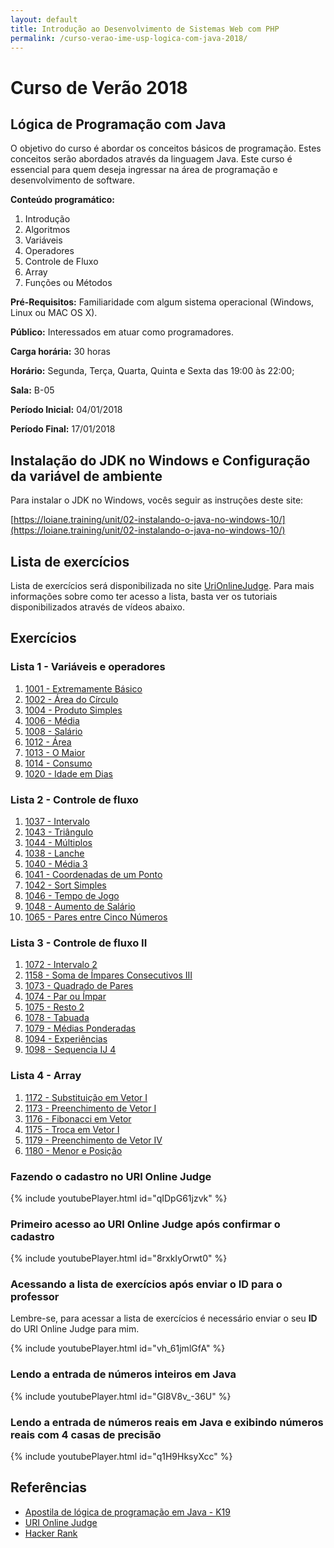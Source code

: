 ```yaml
---
layout: default
title: Introdução ao Desenvolvimento de Sistemas Web com PHP
permalink: /curso-verao-ime-usp-logica-com-java-2018/
---
```


# Curso de Verão 2018

## Lógica de Programação com Java

O objetivo do curso é abordar os conceitos básicos de programação. Estes conceitos serão abordados através da linguagem Java. Este curso é essencial para quem deseja ingressar na área de programação e desenvolvimento de software.

**Conteúdo programático:**
1. Introdução
2. Algoritmos
3. Variáveis
4. Operadores
5. Controle de Fluxo
6. Array
7. Funções ou Métodos

**Pré-Requisitos:** Familiaridade com algum sistema operacional (Windows, Linux ou MAC OS X).

**Público:** Interessados em atuar como programadores.

**Carga horária:** 30 horas

**Horário:** Segunda, Terça, Quarta, Quinta e Sexta das 19:00 às 22:00;

**Sala:** B-05

**Período Inicial:** 04/01/2018

**Período Final:** 17/01/2018

## Instalação do JDK no Windows e Configuração da variável de ambiente

Para instalar o JDK no Windows, vocês seguir as instruções deste site:

[https://loiane.training/unit/02-instalando-o-java-no-windows-10/](https://loiane.training/unit/02-instalando-o-java-no-windows-10/)



## Lista de exercícios

Lista de exercícios será disponibilizada no site [UriOnlineJudge](https://www.urionlinejudge.com.br). Para mais informações sobre como ter acesso a lista, basta ver os tutoriais disponibilizados através de vídeos abaixo.

## Exercícios

### Lista 1 - Variáveis e operadores

1.	[1001 - Extremamente Básico](https://www.urionlinejudge.com.br/judge/pt/problems/view/1001)
2.	[1002 - Área do Círculo](https://www.urionlinejudge.com.br/judge/pt/problems/view/1002)
3.	[1004 - Produto Simples](https://www.urionlinejudge.com.br/judge/pt/problems/view/1004)
4.	[1006 - Média](https://www.urionlinejudge.com.br/judge/pt/problems/view/1006)
5.	[1008 - Salário](https://www.urionlinejudge.com.br/judge/pt/problems/view/1008)
6.	[1012 - Área](https://www.urionlinejudge.com.br/judge/pt/problems/view/1012)
7.	[1013 - O Maior](https://www.urionlinejudge.com.br/judge/pt/problems/view/1013)
8.	[1014 - Consumo](https://www.urionlinejudge.com.br/judge/pt/problems/view/1014)
9.	[1020 - Idade em Dias](https://www.urionlinejudge.com.br/judge/pt/problems/view/1020)

### Lista 2 - Controle de fluxo

1.	[1037 - Intervalo](https://www.urionlinejudge.com.br/judge/pt/problems/view/1037)
2.	[1043 - Triângulo](https://www.urionlinejudge.com.br/judge/pt/problems/view/1043)
3.	[1044 - Múltiplos](https://www.urionlinejudge.com.br/judge/pt/problems/view/1044)
4.	[1038 - Lanche](https://www.urionlinejudge.com.br/judge/pt/problems/view/1038)
5.	[1040 - Média 3](https://www.urionlinejudge.com.br/judge/pt/problems/view/1040)
6.	[1041 - Coordenadas de um Ponto](https://www.urionlinejudge.com.br/judge/pt/problems/view/1041)
7.	[1042 - Sort Simples](https://www.urionlinejudge.com.br/judge/pt/problems/view/1042)
8.	[1046 - Tempo de Jogo](https://www.urionlinejudge.com.br/judge/pt/problems/view/1046)
9.	[1048 - Aumento de Salário](https://www.urionlinejudge.com.br/judge/pt/problems/view/1048)
10.	[1065 - Pares entre Cinco Números](https://www.urionlinejudge.com.br/judge/pt/problems/view/1065)


###	Lista 3 - Controle de fluxo II

1.	[1072 - Intervalo 2](https://www.urionlinejudge.com.br/judge/pt/problems/view/1072)
2.	[1158 - Soma de Ímpares Consecutivos III](https://www.urionlinejudge.com.br/judge/pt/problems/view/1158)
3.	[1073 - Quadrado de Pares](https://www.urionlinejudge.com.br/judge/pt/problems/view/1073)
4.	[1074 - Par ou Ímpar](https://www.urionlinejudge.com.br/judge/pt/problems/view/1074)
5.	[1075 - Resto 2](https://www.urionlinejudge.com.br/judge/pt/problems/view/1075)
6.	[1078 - Tabuada](https://www.urionlinejudge.com.br/judge/pt/problems/view/1078)
7.	[1079 - Médias Ponderadas](https://www.urionlinejudge.com.br/judge/pt/problems/view/1079)
8.	[1094 - Experiências](https://www.urionlinejudge.com.br/judge/pt/problems/view/1094)
9.	[1098 - Sequencia IJ 4](https://www.urionlinejudge.com.br/judge/pt/problems/view/1098)

###	Lista 4 - Array

1.	[1172 - Substituição em Vetor I](https://www.urionlinejudge.com.br/judge/pt/problems/view/1172)
2.	[1173 - Preenchimento de Vetor I](https://www.urionlinejudge.com.br/judge/pt/problems/view/1173)
3.	[1176 - Fibonacci em Vetor](https://www.urionlinejudge.com.br/judge/pt/problems/view/1176)
4.	[1175 - Troca em Vetor I](https://www.urionlinejudge.com.br/judge/pt/problems/view/1175)
5.	[1179 - Preenchimento de Vetor IV](https://www.urionlinejudge.com.br/judge/pt/problems/view/1179)
6.	[1180 - Menor e Posição](https://www.urionlinejudge.com.br/judge/pt/problems/view/1180)

### Fazendo o cadastro no URI Online Judge
{% include youtubePlayer.html id="qIDpG61jzvk" %}

### Primeiro acesso ao URI Online Judge após confirmar o cadastro
{% include youtubePlayer.html id="8rxkIyOrwt0" %}

### Acessando a lista de exercícios após enviar o ID para o professor

Lembre-se, para acessar a lista de exercícios é necessário enviar o seu **ID** do URI Online Judge para mim.

{% include youtubePlayer.html id="vh_61jmlGfA" %}

### Lendo a entrada de números inteiros em Java

{% include youtubePlayer.html id="GI8V8v_-36U" %}

### Lendo a entrada de números reais em Java e exibindo números reais com 4 casas de precisão

{% include youtubePlayer.html id="q1H9HksyXcc" %}


## Referências

* [Apostila de lógica de programação em Java - K19](https://mrezende.github.io/assets/apostila-logica-de-programacao-java-k19.pdf)
* [URI Online Judge](www.urionlinejudge.com.br)
* [Hacker Rank](www.hackerrank.com/)
